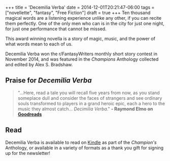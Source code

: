 +++
title = 'Decemilia Verba'
date = 2014-12-01T20:21:47-06:00
tags = ["novellette", "fantasy", "Free Fiction"]
draft = true
+++
Ten thousand magical words are a listening experience unlike any other, if you can recite them perfectly. One of the only men who can is in the city for just one night, for just one performance that cannot be missed.

This award winning novella is a story of magic, music, and the power of what words mean to each of us.

Decemilia Verba won the r/FantasyWriters monthly short story contest in November 2014, and was featured in the *Champions* Anthology collected and edited by Alex S. Bradshaw. 

## Praise for *Decemilia Verba*

> "...Here, read a tale you will recall five years from now, as you stand someplace dull and consider the faces of strangers and see ordinary souls transformed to players in a grand heroic epic, each a hero to the music they almost catch… *Decimilia Verba*."
**- Raymond Elmo on [Goodreads](https://www.goodreads.com/book/show/31373235-champions?from_search=true&from_srp=true&qid=jdJnK2oJ9M&rank=1)**

## Read

Decemilia Verba is available to read on [Kindle](https://www.amazon.com/gp/product/B01JETZWHS/ref=x_gr_bb_kindle?caller=Goodreads&tag=x_gr_bb_kindle-20) as part of the *Champion's* Anthology, or available in a variety of formats as a thank you gift for signing up for the newsletter!